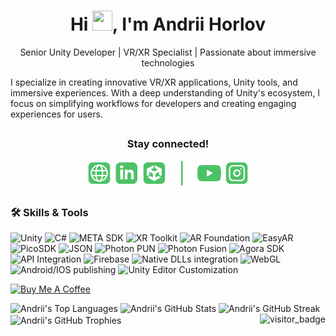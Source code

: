 <h1 align="center">
  Hi <img src="https://raw.githubusercontent.com/umenzi/umenzi/main/wave.gif" width=32 height=32>, I'm Andrii Horlov
</h1>

<p align="center">
  Senior Unity Developer | VR/XR Specialist | Passionate about immersive technologies
</p>

I specialize in creating innovative VR/XR applications, Unity tools, and immersive experiences. 
With a deep understanding of Unity's ecosystem, I focus on simplifying workflows for developers and creating engaging experiences for users.

##
<div align="center">
  <h3>Stay connected!</h3>

  <a href="https://andriihorlov.github.io/"><img alt="Web-site" width="40px" src="images/icons/website.svg"/></a>
  <a href="https://www.linkedin.com/in/fidgetik/"><img alt="LinkedIn" width="40px" src="images/icons/linkedin.svg"/></a>
  <a href="https://assetstore.unity.com/publishers/94841"><img alt="Asset Store" width="40px" src="images/icons/unity.svg"/></a>
  <img width="40px" src="images/icons/separator.png"/>
  <a href="https://www.youtube.com/@fidgetpk"><img alt="YouTube" width="40px" src="images/icons/youtube.svg"/></a>
  <a href="https://www.instagram.com/fidgetik/"><img alt="Instagram" width="40px" src="images/icons/instagram.svg"/></a>
</div>

##

### 🛠 Skills & Tools
![Unity](https://img.shields.io/badge/Unity-100000?style=for-the-badge&logo=unity&logoColor=white)
![C#](https://img.shields.io/badge/C%23-239120?style=for-the-badge&logo=c-sharp&logoColor=white)
![META SDK](https://img.shields.io/badge/Meta_Quest-00bfff?style=for-the-badge&logo=meta&logoColor=white)
![XR Toolkit](https://img.shields.io/badge/XR_Toolkit-00bfff?style=for-the-badge&logo=virtual-reality&logoColor=white)
![AR Foundation](https://img.shields.io/badge/AR_Foundation-ff6600?style=for-the-badge&logo=augmented-reality&logoColor=white)
![EasyAR](https://img.shields.io/badge/EasyAR-0000ff?style=for-the-badge)
![PicoSDK](https://img.shields.io/badge/Pico_SDK-ff4088?style=for-the-badge)
![JSON](https://img.shields.io/badge/JSON-000000?style=for-the-badge&logo=json&logoColor=white)
![Photon PUN](https://img.shields.io/badge/Photon_PUN-v2-0088CC?style=for-the-badge&logo=photon&logoColor=white)
![Photon Fusion](https://img.shields.io/badge/Photon_Fusion-v1%20%7C%20v2-339933?style=for-the-badge&logo=photon&logoColor=white)
![Agora SDK](https://img.shields.io/badge/Agora_SDK-00AAFF?style=for-the-badge)
![API Integration](https://img.shields.io/badge/API_Integration-009688?style=for-the-badge&logo=api&logoColor=white)
![Firebase](https://img.shields.io/badge/Firebase-ffca28?style=for-the-badge&logo=firebase&logoColor=white)
![Native DLLs integration](https://img.shields.io/badge/Native_DLLs_Work-6C757D?style=for-the-badge)
![WebGL](https://img.shields.io/badge/WebGL/Windows/Android_builds-990000?style=for-the-badge&logo=webgl&logoColor=white)
![Android/IOS publishing](https://img.shields.io/badge/Android/IOS_publishing-3DDC84?style=for-the-badge&logo=android&logoColor=white)
![Unity Editor Customization](https://img.shields.io/badge/Unity_Editor_Customization-292A2B?style=for-the-badge&logo=unity&logoColor=white)

<a href="https://www.buymeacoffee.com/fidgetik" target="_blank"><img src="https://cdn.buymeacoffee.com/buttons/v2/default-green.png" alt="Buy Me A Coffee" style="height: 40px !important;" ></a>





<div>
  <img src="https://github-readme-stats.vercel.app/api/top-langs/?username=andriihorlov&layout=compact&theme=radical" alt="Andrii's Top Languages"/>
  <img src="https://github-readme-stats.vercel.app/api?username=andriihorlov&include_all_commits=true&count_private=true&show_icons=true&line_height=20&theme=radical" alt="Andrii's GitHub Stats"/>

  <img src="https://github-readme-streak-stats.herokuapp.com/?user=andriihorlov&theme=radical" alt="Andrii's GitHub Streak"/>

</div>
<img align="center" src="https://github-profile-trophy.vercel.app/?username=andriihorlov&theme=gruvbox" alt="Andrii's GitHub Trophies"/>  


  <img align="right" src="https://api.visitorbadge.io/api/visitors?path=https://github.com/andriihorlov&style=default" alt="visitor_badge">
